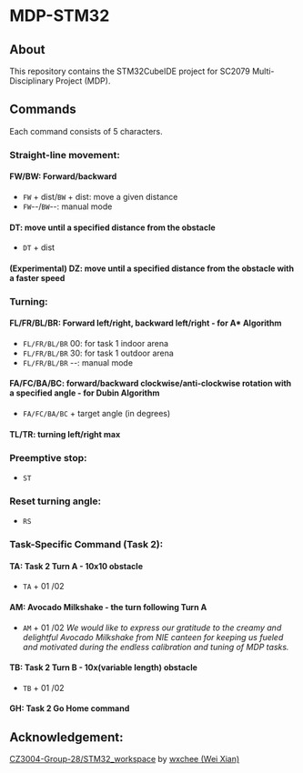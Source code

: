 # MDP-STM32

## About

This repository contains the STM32CubeIDE project for SC2079 Multi-Disciplinary Project (MDP).

## Commands

Each command consists of 5 characters.

### Straight-line movement:

#### FW/BW: Forward/backward

- `FW` + dist/`BW` + dist: move a given distance
- `FW`--/`BW`--: manual mode

#### DT: move until a specified distance from the obstacle

- `DT` + dist

#### (Experimental) DZ: move until a specified distance from the obstacle with a faster speed

### Turning:

#### FL/FR/BL/BR: Forward left/right, backward left/right - for A\* Algorithm

- `FL/FR/BL/BR` 00: for task 1 indoor arena
- `FL/FR/BL/BR` 30: for task 1 outdoor arena
- `FL/FR/BL/BR` --: manual mode

#### FA/FC/BA/BC: forward/backward clockwise/anti-clockwise rotation with a specified angle - for Dubin Algorithm

- `FA/FC/BA/BC` + target angle (in degrees)

#### TL/TR: turning left/right max

### Preemptive stop:

- `ST`

### Reset turning angle:

- `RS`

### Task-Specific Command (Task 2):

#### TA: Task 2 Turn A - 10x10 obstacle

- `TA` + 01 /02

#### AM: Avocado Milkshake - the turn following Turn A

- `AM` + 01 /02
  _We would like to express our gratitude to the creamy and delightful Avocado Milkshake from NIE canteen for keeping us fueled and motivated during the endless calibration and tuning of MDP tasks._

#### TB: Task 2 Turn B - 10x(variable length) obstacle

- `TB` + 01 /02

#### GH: Task 2 Go Home command

## Acknowledgement:

[CZ3004-Group-28/STM32_workspace](https://github.com/CZ3004-Group-28/STM32_workspace) by [wxchee (Wei Xian)](https://github.com/wxchee)

